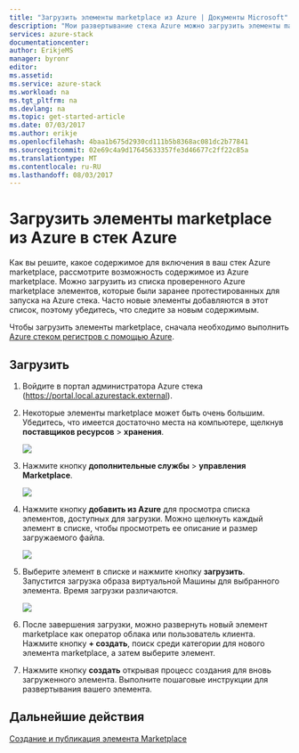 ```yaml
---
title: "Загрузить элементы marketplace из Azure | Документы Microsoft"
description: "Мои развертывание стека Azure можно загрузить элементы marketplace из Azure."
services: azure-stack
documentationcenter: 
author: ErikjeMS
manager: byronr
editor: 
ms.assetid: 
ms.service: azure-stack
ms.workload: na
ms.tgt_pltfrm: na
ms.devlang: na
ms.topic: get-started-article
ms.date: 07/03/2017
ms.author: erikje
ms.openlocfilehash: 4baa1b675d2930cd111b5b8368ac081dc2b77841
ms.sourcegitcommit: 02e69c4a9d17645633357fe3d46677c2ff22c85a
ms.translationtype: MT
ms.contentlocale: ru-RU
ms.lasthandoff: 08/03/2017
---
```

# <a name="download-marketplace-items-from-azure-to-azure-stack"></a>Загрузить элементы marketplace из Azure в стек Azure

Как вы решите, какое содержимое для включения в ваш стек Azure marketplace, рассмотрите возможность содержимое из Azure marketplace. Можно загрузить из списка проверенного Azure marketplace элементов, которые были заранее протестированных для запуска на Azure стека. Часто новые элементы добавляются в этот список, поэтому убедитесь, что следите за новым содержимым.

Чтобы загрузить элементы marketplace, сначала необходимо выполнить [Azure стеком регистров с помощью Azure](azure-stack-register.md). 

## <a name="download"></a>Загрузить
1. Войдите в портал администратора Azure стека (https://portal.local.azurestack.external).
2. Некоторые элементы marketplace может быть очень большим.  Убедитесь, что имеется достаточно места на компьютере, щелкнув **поставщиков ресурсов** > **хранения**.

    ![](media/azure-stack-download-azure-marketplace-item/image01.png)

3. Нажмите кнопку **дополнительные службы** > **управления Marketplace**.

    ![](media/azure-stack-download-azure-marketplace-item/image02.png)

4. Нажмите кнопку **добавить из Azure** для просмотра списка элементов, доступных для загрузки. Можно щелкнуть каждый элемент в списке, чтобы просмотреть ее описание и размер загружаемого файла.

    ![](media/azure-stack-download-azure-marketplace-item/image03.png)

5. Выберите элемент в списке и нажмите кнопку **загрузить**. Запустится загрузка образа виртуальной Машины для выбранного элемента. Время загрузки различаются.

    ![](media/azure-stack-download-azure-marketplace-item/image04.png)

6. После завершения загрузки, можно развернуть новый элемент marketplace как оператор облака или пользователь клиента. Нажмите кнопку **+ создать**, поиск среди категории для нового элемента marketplace, а затем выберите элемент.
7. Нажмите кнопку **создать** открывая процесс создания для вновь загруженного элемента. Выполните пошаговые инструкции для развертывания вашего элемента.

## <a name="next-steps"></a>Дальнейшие действия

[Создание и публикация элемента Marketplace](azure-stack-create-and-publish-marketplace-item.md)

